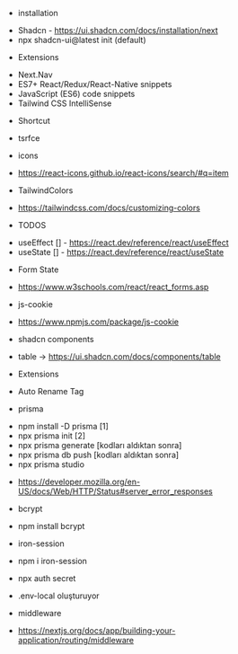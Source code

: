 
* installation
- Shadcn -  https://ui.shadcn.com/docs/installation/next
- npx shadcn-ui@latest init (default)

* Extensions
- Next.Nav
- ES7+ React/Redux/React-Native snippets
- JavaScript (ES6) code snippets
- Tailwind CSS IntelliSense


* Shortcut
- tsrfce

* icons
- https://react-icons.github.io/react-icons/search/#q=item

* TailwindColors
- https://tailwindcss.com/docs/customizing-colors


* TODOS 
- useEffect [] - https://react.dev/reference/react/useEffect
- useState  [] - https://react.dev/reference/react/useState


* Form State
- https://www.w3schools.com/react/react_forms.asp

* js-cookie
- https://www.npmjs.com/package/js-cookie

* shadcn components
- table -> https://ui.shadcn.com/docs/components/table


* Extensions
- Auto Rename Tag


* prisma 
- npm install -D prisma [1]
- npx prisma init [2]
- npx prisma generate [kodları aldıktan sonra]
- npx prisma db push  [kodları aldıktan sonra]
- npx prisma studio


* https://developer.mozilla.org/en-US/docs/Web/HTTP/Status#server_error_responses

* bcrypt
- npm install bcrypt


* iron-session
- npm i iron-session

* npx auth secret
- .env-local oluşturuyor 

* middleware 
- https://nextjs.org/docs/app/building-your-application/routing/middleware